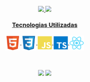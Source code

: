 <div align="center">
  <a href="https://github.com/mpaulino1">
  <img height="180em" src="https://github-readme-stats.vercel.app/api?username=mpaulino1&show_icons=true&theme=dracula&include_all_commits=true&count_private=true"/>
  <img height="180em" src="https://github-readme-stats.vercel.app/api/top-langs/?username=mpaulino1&layout=compact&langs_count=7&theme=dracula"/>
</div>
 <h3 align="center">Tecnologias Utilizadas
<div align="center" valign="top"><br>
  
  <img align="center" alt="HTML" height="40" margin="50px" width="40" src="https://raw.githubusercontent.com/devicons/devicon/master/icons/html5/html5-original.svg">
  <img align="center" alt="CSS" height="40" margin="50px" width="40" src="https://raw.githubusercontent.com/devicons/devicon/master/icons/css3/css3-original.svg">
  <img align="center" alt="Js" height="37" margin="50px" width="40" src="https://raw.githubusercontent.com/devicons/devicon/master/icons/javascript/javascript-plain.svg">
  <img align="center" alt="Js" height="37" margin="50px" width="40" src="https://raw.githubusercontent.com/devicons/devicon/master/icons/typescript/typescript-plain.svg">
  <img align="center" alt="React" height="40" margin="50px" width="40" src="https://raw.githubusercontent.com/devicons/devicon/master/icons/react/react-original.svg">
          
 ##
  
  <div align="center"> <br>
  <a href="https://www.linkedin.com/in/mpaulino1/" target="_blank"><img src="https://img.shields.io/badge/-LinkedIn-%230077B5?style=for-the-badge&logo=linkedin&logoColor=white" target="_blank"></a> 
  <a href="mailto:mpaulino.me@gmail.com"><img src="https://img.shields.io/badge/-Gmail-%23333?style=for-the-badge&logo=gmail&logoColor=white" target="_blank"></a>
</div>
